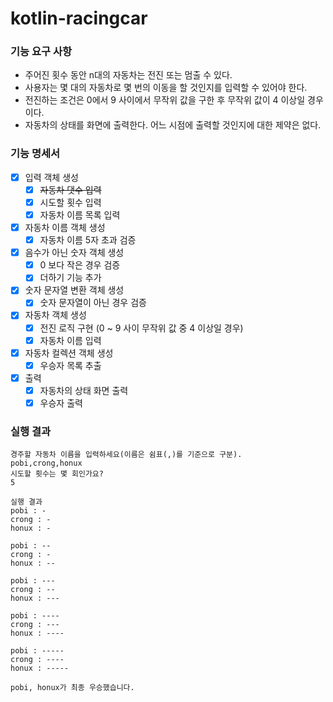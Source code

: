 # kotlin-racingcar

### 기능 요구 사항
* 주어진 횟수 동안 n대의 자동차는 전진 또는 멈출 수 있다.
* 사용자는 몇 대의 자동차로 몇 번의 이동을 할 것인지를 입력할 수 있어야 한다.
* 전진하는 조건은 0에서 9 사이에서 무작위 값을 구한 후 무작위 값이 4 이상일 경우이다.
* 자동차의 상태를 화면에 출력한다. 어느 시점에 출력할 것인지에 대한 제약은 없다.

### 기능 명세서
- [X] 입력 객체 생성
  - [X] ~~자동차 댓수 입력~~
  - [X] 시도할 횟수 입력
  - [X] 자동차 이름 목록 입력
- [X] 자동차 이름 객체 생성
  - [X] 자동차 이름 5자 초과 검증
- [X] 음수가 아닌 숫자 객체 생성
  - [X] 0 보다 작은 경우 검증
  - [X] 더하기 기능 추가
- [X] 숫자 문자열 변환 객체 생성
  - [X] 숫자 문자열이 아닌 경우 검증
- [X] 자동차 객체 생성
  - [X] 전진 로직 구현 (0 ~ 9 사이 무작위 값 중 4 이상일 경우)
  - [X] 자동차 이름 입력
- [X] 자동차 컬렉션 객체 생성
  - [X] 우승자 목록 추출
- [X] 출력
  - [X] 자동차의 상태 화면 출력
  - [X] 우승자 출력

### 실행 결과
```text
경주할 자동차 이름을 입력하세요(이름은 쉼표(,)를 기준으로 구분).
pobi,crong,honux
시도할 횟수는 몇 회인가요?
5

실행 결과
pobi : -
crong : -
honux : -

pobi : --
crong : -
honux : --

pobi : ---
crong : --
honux : ---

pobi : ----
crong : ---
honux : ----

pobi : -----
crong : ----
honux : -----

pobi, honux가 최종 우승했습니다.
```